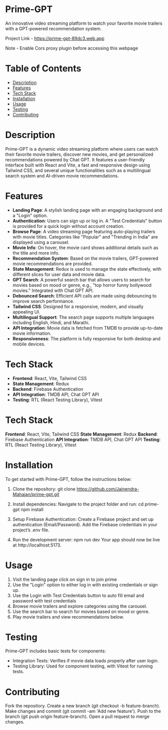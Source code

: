 # Prime-GPT

An innovative video streaming platform to watch your favorite movie trailers with a GPT-powered recommendation system.

Project Link - https://prime-gpt-89dc3.web.app

Note - Enable Cors proxy plugin before accessing this webpage

# Table of Contents

- [Description](#description)
- [Features](#features)
- [Tech Stack](#tech-stack)
- [Installation](#installation)
- [Usage](#usage)
- [Testing](#testing)
- [Contributing](#contributing)

# Description

Prime-GPT is a dynamic video streaming platform where users can watch their favorite movie trailers, discover new movies, and get personalized recommendations powered by Chat GPT. It features a user-friendly interface built with React and Vite, a fast and responsive design using Tailwind CSS, and several unique functionalities such as a multilingual search system and AI-driven movie recommendations.

# Features

- **Landing Page**: A stylish landing page with an engaging background and a "Login" option.
- **Authentication**: Users can sign up or log in. A "Test Credentials" button is provided for a quick login without account creation.
- **Browse Page**: A video streaming page featuring auto-playing trailers with movie titles. Categories like "Popular" and "Trending in India" are displayed using a carousel.
- **Movie Info**: On hover, the movie card shows additional details such as the title and more info.
- **Recommendation System**: Based on the movie trailers, GPT-powered movie recommendations are provided.
- **State Management**: Redux is used to manage the state effectively, with different slices for user data and movie data.
- **GPT Search**: A powerful search bar that allows users to search for movies based on mood or genre, e.g., "top horror funny bollywood movies." Integrated with Chat GPT API.
- **Debounced Search**: Efficient API calls are made using debouncing to improve search performance.
- **Tailwind CSS**: Designed for a responsive, modern, and visually appealing UI.
- **Multilingual Support**: The search page supports multiple languages including English, Hindi, and Marathi.
- **API Integration**: Movie data is fetched from TMDB to provide up-to-date movie information.
- **Responsiveness**: The platform is fully responsive for both desktop and mobile devices.

# Tech Stack

- **Frontend**: React, Vite, Tailwind CSS
- **State Management**: Redux
- **Backend**: Firebase Authentication
- **API Integration**: TMDB API, Chat GPT API
- **Testing**: RTL (React Testing Library), Vitest

# Tech Stack

**Frontend**: React, Vite, Tailwind CSS
**State Management**: Redux
**Backend**: Firebase Authentication
**API Integration**: TMDB API, Chat GPT API
**Testing**: RTL (React Testing Library), Vitest

# Installation

To get started with Prime-GPT, follow the instructions below:

1. Clone the repository:
   git clone https://github.com/Jainendra-Mahajan/prime-gpt.git

2. Install dependencies: Navigate to the project folder and run:
   cd prime-gpt
   npm install

3. Setup Firebase Authentication:
   Create a Firebase project and set up authentication (Email/Password).
   Add the Firebase credentials in your project’s .env file.

4. Run the development server:
   npm run dev
   Your app should now be live at http://localhost:5173.

# Usage

1. Visit the landing page click on sign in to join prime
2. Use the "Login" option to either log in with existing credentials or sign up.
3. Use the Login with Test Credentials button to auto fill email and password with test credentials
4. Browse movie trailers and explore categories using the carousel.
5. Use the search bar to search for movies based on mood or genre.
6. Play movie trailers and view recommendations below.

# Testing

Prime-GPT includes basic tests for components:

- Integration Tests: Verifies if movie data loads properly after user login.
- Testing Library: Used for component testing, with Vitest for running tests.

# Contributing

Fork the repository.
Create a new branch (git checkout -b feature-branch).
Make changes and commit (git commit -am 'Add new feature').
Push to the branch (git push origin feature-branch).
Open a pull request to merge changes.
